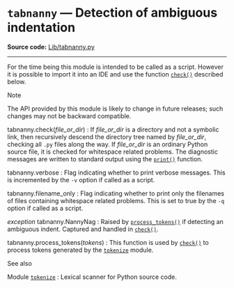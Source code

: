 `tabnanny` — Detection of ambiguous indentation
===============================================

**Source code:** [Lib/tabnanny.py](https://github.com/python/cpython/tree/3.13/Lib/tabnanny.py)

---

For the time being this module is intended to be called as a script. However it
is possible to import it into an IDE and use the function [`check()`](#tabnanny.check "tabnanny.check")
described below.

Note

The API provided by this module is likely to change in future releases; such
changes may not be backward compatible.

tabnanny.check(*file\_or\_dir*)
:   If *file\_or\_dir* is a directory and not a symbolic link, then recursively
    descend the directory tree named by *file\_or\_dir*, checking all `.py`
    files along the way. If *file\_or\_dir* is an ordinary Python source file, it
    is checked for whitespace related problems. The diagnostic messages are
    written to standard output using the [`print()`](functions.html#print "print") function.

tabnanny.verbose
:   Flag indicating whether to print verbose messages. This is incremented by the
    `-v` option if called as a script.

tabnanny.filename\_only
:   Flag indicating whether to print only the filenames of files containing
    whitespace related problems. This is set to true by the `-q` option if called
    as a script.

*exception* tabnanny.NannyNag
:   Raised by [`process_tokens()`](#tabnanny.process_tokens "tabnanny.process_tokens") if detecting an ambiguous indent. Captured and
    handled in [`check()`](#tabnanny.check "tabnanny.check").

tabnanny.process\_tokens(*tokens*)
:   This function is used by [`check()`](#tabnanny.check "tabnanny.check") to process tokens generated by the
    [`tokenize`](tokenize.html#module-tokenize "tokenize: Lexical scanner for Python source code.") module.

See also

Module [`tokenize`](tokenize.html#module-tokenize "tokenize: Lexical scanner for Python source code.")
:   Lexical scanner for Python source code.